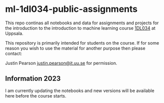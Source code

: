 # ml-1dl034-public-assignments

This repo continas all notebooks and data for assignments and projects
for the introduction to the introduction to machine learning course
[1DL034](http://user.it.uu.se/~justin/Hugo/courses/machinelearning/)
at Uppsala.

This repository is primarily intended for students on the course.
If for some reason you wish to use the material for another purpose
then please contact:

Justin Pearson justin.pearson@it.uu.se  for permission.

## Information 2023
I am currently updating the notebooks and new versions will be
available here before the course starts. 


